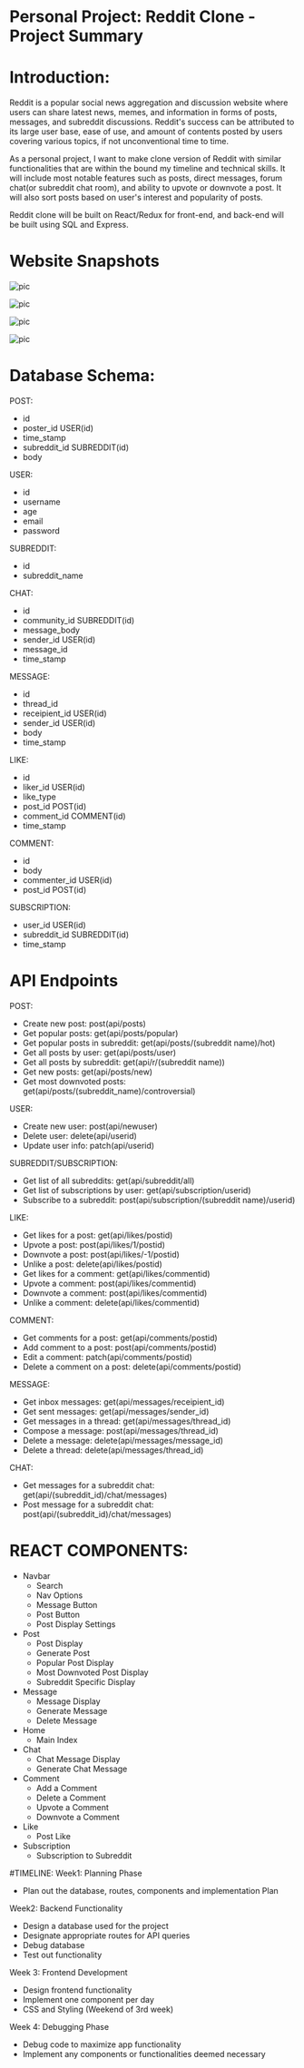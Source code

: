 # Personal Project: Reddit Clone - Project Summary

# Introduction:
Reddit is a popular social news aggregation and discussion website where users can share latest news, memes, and information in forms of posts, messages, and subreddit discussions.
Reddit's success can be attributed to its large user base, ease of use, and amount of contents posted by users covering various topics, if not unconventional time to time.

As a personal project, I want to make clone version of Reddit with similar functionalities that are within the bound my timeline and technical skills. It will include most notable features such as posts, direct messages, forum chat(or subreddit chat room), and ability to upvote or downvote a post. It will also sort posts based on user's interest and popularity of posts.

Reddit clone will be built on React/Redux for front-end, and back-end will be built using SQL and Express.

# Website Snapshots
![pic](https://lh3.googleusercontent.com/wAO3JS77-qI3nfSXVrXCQ9SXw0swrz7ldN3NLHyX7VSqh3yXygZz70r0-yXxieJRTXjuObo7wMtBlh4BBvhul5FcOI5-xTnrV08BLbuH2n8ibFo5EdU2VvoziwsIQOqM3Gx3y5gQ=w2400)

![pic](https://lh3.googleusercontent.com/4VJ8ne9nXC7XVccASIfnHuqcRLkRklfZ2ZanVmuSxN63FxIuhBy2pveB-i5rpKIUeMIGy4q3thZIFwRzsFAZLhBNqq4ejfiI_5L4O0iCCYD8ISym3JSsyCQ7BDs7YPMMlJ-6MhCC=w2400)

![pic](https://lh3.googleusercontent.com/cnr4AFjqgZ46kf72OHmXO0EASMqnHrG-MTrrO63VZRSHOGbS3PF9nnT03R33gkIf4O8LC9B8Ft7ZR4wSL1mPM35yhU26UtUc1UywHjsJeaOxigk42Jog8fOCZpPnYITU9ub486jv=w2400)

![pic](https://lh3.googleusercontent.com/XCJNawaC9TcnVrYvuLQCa_ZyQuWOmpxnK9MLCCghZM3hSlWizjGBp-hCu5TpGOwp2gQV1Z38shiNVVv2G41QKEKq5yJiLQgB4Kn8d9ydcVm_EWLrVY0vl17YfEb20Q1GpibVmnst=w2400)

# Database Schema:
POST:
- id
- poster_id USER(id)
- time_stamp
- subreddit_id SUBREDDIT(id)
- body  

USER:
- id
- username
- age
- email
- password

SUBREDDIT:
- id
- subreddit_name

CHAT:
- id
- community_id SUBREDDIT(id)
- message_body
- sender_id USER(id)
- message_id
- time_stamp

MESSAGE:
- id
- thread_id
- receipient_id USER(id)
- sender_id USER(id)
- body
- time_stamp

LIKE:
- id
- liker_id USER(id)
- like_type
- post_id POST(id)
- comment_id COMMENT(id)
- time_stamp

COMMENT:
- id
- body
- commenter_id USER(id)
- post_id POST(id)

SUBSCRIPTION:
- user_id USER(id)
- subreddit_id SUBREDDIT(id)
- time_stamp

# API Endpoints
POST:
- Create new post: post(api/posts)
- Get popular posts: get(api/posts/popular)
- Get popular posts in subreddit: get(api/posts/(subreddit name)/hot)
- Get all posts by user: get(api/posts/user)
- Get all posts by subreddit: get(api/r/(subreddit name))
- Get new posts: get(api/posts/new)
- Get most downvoted posts: get(api/posts/(subreddit_name)/controversial)

USER:
- Create new user: post(api/newuser)
- Delete user: delete(api/userid)
- Update user info: patch(api/userid)

SUBREDDIT/SUBSCRIPTION:
- Get list of all subreddits: get(api/subreddit/all)
- Get list of subscriptions by user: get(api/subscription/userid)
- Subscribe to a subreddit: post(api/subscription/(subreddit name)/userid)

LIKE:
- Get likes for a post: get(api/likes/postid)
- Upvote a post: post(api/likes/1/postid)
- Downvote a post: post(api/likes/-1/postid)
- Unlike a post: delete(api/likes/postid)
- Get likes for a comment: get(api/likes/commentid)
- Upvote a comment: post(api/likes/commentid)
- Downvote a comment: post(api/likes/commentid)
- Unlike a comment: delete(api/likes/commentid)

COMMENT:
- Get comments for a post: get(api/comments/postid)
- Add comment to a post: post(api/comments/postid)
- Edit a comment: patch(api/comments/postid)
- Delete a comment on a post: delete(api/comments/postid)

MESSAGE:
- Get inbox messages: get(api/messages/receipient_id)
- Get sent messages: get(api/messages/sender_id)
- Get messages in a thread: get(api/messages/thread_id)
- Compose a message: post(api/messages/thread_id)
- Delete a message: delete(api/messages/message_id)
- Delete a thread: delete(api/messages/thread_id)

CHAT:
- Get messages for a subreddit chat: get(api/(subreddit_id)/chat/messages)
- Post message for a subreddit chat: post(api/(subreddit_id)/chat/messages)

# REACT COMPONENTS:
- Navbar
  - Search
  - Nav Options
  - Message Button
  - Post Button
  - Post Display Settings
- Post
  - Post Display
  - Generate Post
  - Popular Post Display
  - Most Downvoted Post Display
  - Subreddit Specific Display
- Message
  - Message Display
  - Generate Message
  - Delete Message
- Home
  - Main Index
- Chat
  - Chat Message Display
  - Generate Chat Message
- Comment
  - Add a Comment
  - Delete a Comment
  - Upvote a Comment
  - Downvote a Comment
- Like
  - Post Like
- Subscription
  - Subscription to Subreddit

#TIMELINE:
Week1: Planning Phase
 - Plan out the database, routes, components and implementation Plan

Week2: Backend Functionality
  - Design a database used for the project
  - Designate appropriate routes for API queries
  - Debug database
  - Test out functionality

Week 3: Frontend Development
  - Design frontend functionality
  - Implement one component per day
  - CSS and Styling (Weekend of 3rd week)

Week 4: Debugging Phase
  - Debug code to maximize app functionality
  - Implement any components or functionalities deemed necessary
